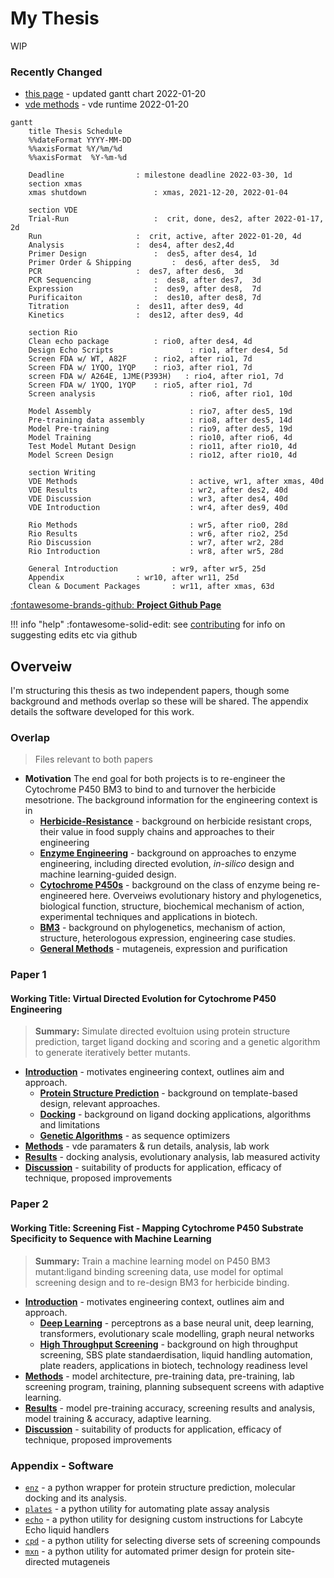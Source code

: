 # My Thesis

WIP

### Recently Changed

- [this page](index.md) - updated gantt chart 2022-01-20
- [vde methods](methods-evo.md) - vde runtime 2022-01-20

```mermaid
gantt
	title Thesis Schedule
	%%dateFormat YYYY-MM-DD
	%%axisFormat %Y/%m/%d
	%%axisFormat  %Y-%m-%d

	Deadline 				: milestone deadline 2022-03-30, 1d
	section xmas
	xmas shutdown 				: xmas, 2021-12-20, 2022-01-04

	section VDE
	Trial-Run      				:  crit, done, des2, after 2022-01-17, 2d
	Run      				:  crit, active, after 2022-01-20, 4d
	Analysis 				:  des4, after des2,4d
	Primer Design  				:  des5, after des4, 1d
	Primer Order & Shipping  		:  des6, after des5,  3d
	PCR      				:  des7, after des6,  3d
	PCR Sequencing   			:  des8, after des7,  3d
	Expression   				:  des9, after des8,  7d
	Purificaiton   				:  des10, after des8, 7d
	Titration 				:  des11, after des9, 4d
	Kinetics 				:  des12, after des9, 4d

	section Rio
	Clean echo package 			: rio0, after des4, 4d
	Design Echo Scripts             	: rio1, after des4, 5d
	Screen FDA w/ WT, A82F     	: rio2, after rio1, 7d
	Screen FDA w/ 1YQO, 1YQP   	: rio3, after rio1, 7d
	screen FDA w/ A264E, 1JME(P393H)   : rio4, after rio1, 7d
	Screen FDA w/ 1YQO, 1YQP   	: rio5, after rio1, 7d
	Screen analysis             		: rio6, after rio1, 10d

	Model Assembly              		: rio7, after des5, 19d
	Pre-training data assembly      	: rio8, after des5, 14d
	Model Pre-training          		: rio9, after des5, 19d
	Model Training              		: rio10, after rio6, 4d
	Test Model Mutant Design        	: rio11, after rio10, 4d
	Model Screen Design             	: rio12, after rio10, 4d

	section Writing
	VDE Methods                 		: active, wr1, after xmas, 40d
	VDE Results                 		: wr2, after des2, 40d
	VDE Discussion                 		: wr3, after des4, 40d
	VDE Introduction                 	: wr4, after des9, 40d

	Rio Methods                 		: wr5, after rio0, 28d
	Rio Results                 		: wr6, after rio2, 25d
	Rio Discussion                 		: wr7, after wr2, 28d
	Rio Introduction                 	: wr8, after wr5, 28d

	General Introduction 			: wr9, after wr5, 25d
	Appendix 				: wr10, after wr11, 25d
	Clean & Document Packages 		: wr11, after xmas, 63d

```



[:fontawesome-brands-github: **Project Github Page**](https://github.com/jamesengleback/thesis)

!!! info "help"
	:fontawesome-solid-edit: see [contributing](contributing.md) for info on suggesting edits etc via github

## Overveiw 
I'm structuring this thesis as two independent papers, though some background and methods overlap so these will be shared.
The appendix details the software developed for this work.

### Overlap 
> Files relevant to both papers

- **Motivation** The end goal for both projects is to re-engineer the Cytochrome P450 BM3 to bind to and turnover the herbicide mesotrione. The background information for the engineering context is in 
	- [**Herbicide-Resistance**](herbicide-resistance.md) - background on herbicide resistant crops, their value in food supply chains and approaches to their engineering
	- [**Enzyme Engineering**](intro-enzyme-engineering.md) -  background on approaches to enzyme engineering, including directed evolution, *in-silico* design and machine learning-guided design.
	- [**Cytochrome P450s**](p450s.md) - background on the class of enzyme being re-engineered here. Overveiws evolutionary history and phylogenetics, biological function, structure, biochemical mechanism of action, experimental techniques and applications in biotech.
	- [**BM3**](bm3.md) - background on phylogenetics, mechanism of action, structure, heterologous expression, engineering case studies.
	- [**General Methods**](methods-general.md) - mutageneis, expression and purification



### Paper 1
#### **Working Title**: Virtual Directed Evolution for Cytochrome P450 Engineering
> **Summary:** Simulate directed evoltuion using protein structure prediction, target ligand docking and scoring and a genetic algorithm to generate iteratively better mutants.

- [**Introduction**](intro-evo.md) - motivates engineering context, outlines aim and approach.
	- [**Protein Structure Prediction**](protein-structure-pred.md) - background on template-based design, relevant approaches.
	- [**Docking**](docking.md) - background on ligand docking applications, algorithms and limitations
	- [**Genetic Algorithms**]() - as sequence optimizers
- [**Methods**](methods-evo.md) - vde paramaters & run details, analysis, lab work
- [**Results**](results-evo.md) - docking analysis, evolutionary analysis, lab measured activity
- [**Discussion**](discussion-evo.md) - suitability of products for application, efficacy of technique, proposed improvements

### Paper 2 
#### **Working Title**: Screening Fist - Mapping Cytochrome P450 Substrate Specificity to Sequence with Machine Learning
> **Summary:** Train a machine learning model on P450 BM3 mutant:ligand binding screening data, use model for optimal screening design and to re-design BM3 for herbicide binding.

- [**Introduction**](intro-rio.md) - motivates engineering context, outlines aim and approach.
	- [**Deep Learning**](deep-learning.md) - perceptrons as a base neural unit, deep learning, transformers, evolutionary scale modelling, graph neural networks
	- [**High Throughput Screening**](hts.md) - background on high throughput screening, SBS plate standaerdisation, liquid handling automation, plate readers, applications in biotech, technology readiness level 
- [**Methods**](methods-rio.md) - model architecture, pre-training data, pre-training, lab screening program, training, planning subsequent screens with adaptive learning.
- [**Results**](results-rio.md) - model pre-training accuracy, screening results and analysis, model training & accuracy, adaptive learning.
- [**Discussion**](discussion-rio.md) - suitability of products for application, efficacy of technique, proposed improvements

### Appendix - Software
- [`enz`](enz.md) - a python wrapper for protein structure prediction, molecular docking and its analysis.
- [`plates`](plates.md) - a python utility for automating plate assay analysis
- [`echo`](echo.md) - a python utility for designing custom instructions for Labcyte Echo liquid handlers
- [`cpd`](cpd.md) - a python utility for selecting diverse sets of screening compounds
- [`mxn`](mxn.md) - a python utility for automated primer design for protein site-directed mutageneis
